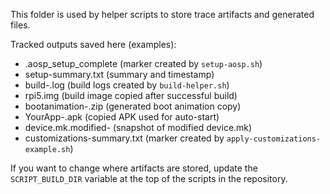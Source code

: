 This folder is used by helper scripts to store trace artifacts and generated files.

Tracked outputs saved here (examples):

- .aosp_setup_complete (marker created by `setup-aosp.sh`)
- setup-summary.txt (summary and timestamp)
- build-<timestamp>.log (build logs created by `build-helper.sh`)
- rpi5.img (build image copied after successful build)
- bootanimation-<timestamp>.zip (generated boot animation copy)
- YourApp-<timestamp>.apk (copied APK used for auto-start)
- device.mk.modified-<timestamp> (snapshot of modified device.mk)
- customizations-summary.txt (marker created by `apply-customizations-example.sh`)

If you want to change where artifacts are stored, update the `SCRIPT_BUILD_DIR` variable at the top of the scripts in the repository.
